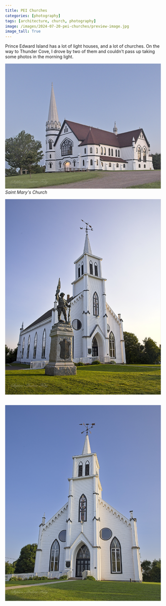 ```yaml
---
title: PEI Churches
categories: [photography]
tags: [architecture, church, photography]
image: /images/2024-07-20-pei-churches/preview-image.jpg
image_tall: True
---
```


Prince Edward Island has a lot of light houses, and a lot of churches.  On the way to Thunder Cove, I drove by two of them and couldn't pass up taking some photos in the morning light.

<a href='javascript:void(0);' name='pic-0001'></a>

![0001](/images/2024-07-20-pei-churches/pei-churches-0001.jpg)
_Saint Mary's Church &nbsp; <a href='{% link photo_info/pi-2024-07-20-pei-churches-0001.md %}'><i class='fa fa-info-circle' style='font-size: 0.73em;'></i></a>_

<a href='javascript:void(0);' name='pic-0002'></a>

![0002](/images/2024-07-20-pei-churches/pei-churches-0002.jpg)
_&nbsp; <a href='{% link photo_info/pi-2024-07-20-pei-churches-0002.md %}'><i class='fa fa-info-circle' style='font-size: 0.73em;'></i></a>_

<a href='javascript:void(0);' name='pic-0003'></a>

![0003](/images/2024-07-20-pei-churches/pei-churches-0003.jpg)
_&nbsp; <a href='{% link photo_info/pi-2024-07-20-pei-churches-0003.md %}'><i class='fa fa-info-circle' style='font-size: 0.73em;'></i></a>_

